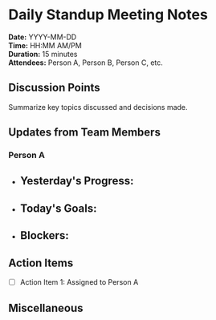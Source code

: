 # Daily Standup Meeting Notes
**Date:** YYYY-MM-DD  
**Time:** HH:MM AM/PM  
**Duration:** 15 minutes  
**Attendees:** Person A, Person B, Person C, etc.

## Discussion Points
Summarize key topics discussed and decisions made.

## Updates from Team Members

### Person A
- **Yesterday's Progress:**
  -
- **Today's Goals:**
  -
- **Blockers:**
  -

## Action Items
- [ ] Action Item 1: Assigned to Person A

## Miscellaneous
